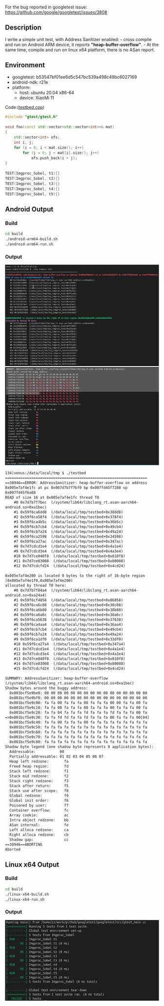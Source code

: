 For the bug reported in googletest issue: https://github.com/google/googletest/issues/3808

## Description
I write a simple unit test, with Address Sanitizer enabled:
    - cross compile and run on Android ARM device, it reports **"heap-buffer-overflow"**.
    - At the same time, compile and run on linux x64 platform, there is no ASan report.

## Environment

- googletest: b53547bf01ee6d5c547bc539a498c49bc6027169
- android-ndk: r21e
- platform:
    - host: ubuntu 20.04 x86-64
    - device: XiaoMi 11

Code:([testbed.cpp](testbed.cpp))
```c++
#include "gtest/gtest.h"

void foo(const std::vector<std::vector<int>>& mat)
{
    std::vector<int> ofs;
    int i, j;
    for (i = 0; i < mat.size(); i++)
        for (j = 0; j < mat[i].size(); j++)
            ofs.push_back(i + j);
}

TEST(Imgproc_Sobel, t1){}
TEST(Imgproc_Sobel, t2){}
TEST(Imgproc_Sobel, t3){}
TEST(Imgproc_Sobel, t4){}
TEST(Imgproc_Sobel, t5){}

```

## Android Output
### Build
```bash
cd build
./android-arm64-build.sh
./android-arm64-run.sh
```

### Output
![](snapshot1.png)
![](snapshot2.png)

```
134|venus:/data/local/tmp $ ./testbed
=================================================================
==30946==ERROR: AddressSanitizer: heap-buffer-overflow on address 0x005e7af4e1fc at pc 0x007d7b7f7bf0 bp 0x007fd45f7280 sp 0x007fd45f6a68
READ of size 16 at 0x005e7af4e1fc thread T0
    #0 0x7d7b7f7bec  (/system/lib64/libclang_rt.asan-aarch64-android.so+0xa1bec)
    #1 0x59f6ca6dd8  (/data/local/tmp/testbed+0x38dd8)
    #2 0x59f6ca58f4  (/data/local/tmp/testbed+0x378f4)
    #3 0x59f6ca4b5c  (/data/local/tmp/testbed+0x36b5c)
    #4 0x59f6cb7cb4  (/data/local/tmp/testbed+0x49cb4)
    #5 0x59f6cb7a24  (/data/local/tmp/testbed+0x49a24)
    #6 0x59f6ca2598  (/data/local/tmp/testbed+0x34598)
    #7 0x59f6ca27ac  (/data/local/tmp/testbed+0x347ac)
    #8 0x7d7cdcd1e4  (/data/local/tmp/testbed+0x4a1e4)
    #9 0x7d7cdcd3e4  (/data/local/tmp/testbed+0x4a3e4)
    #10 0x7d7ce040f8  (/data/local/tmp/testbed+0x810f8)
    #11 0x7d7ce03008  (/data/local/tmp/testbed+0x80008)
    #12 0x7d7cdcfd24  (/data/local/tmp/testbed+0x4cd24)

0x005e7af4e200 is located 0 bytes to the right of 16-byte region [0x005e7af4e1f0,0x005e7af4e200)
allocated by thread T0 here:
    #0 0x7d7b7f84a4  (/system/lib64/libclang_rt.asan-aarch64-android.so+0xa24a4)
    #1 0x59f6cf4858  (/data/local/tmp/testbed+0x86858)
    #2 0x59f6ca6c08  (/data/local/tmp/testbed+0x38c08)
    #3 0x59f6ca6b80  (/data/local/tmp/testbed+0x38b80)
    #4 0x59f6ca6a6c  (/data/local/tmp/testbed+0x38a6c)
    #5 0x59f6ca5638  (/data/local/tmp/testbed+0x37638)
    #6 0x59f6ca4aa4  (/data/local/tmp/testbed+0x36aa4)
    #7 0x59f6cb7cb4  (/data/local/tmp/testbed+0x49cb4)
    #8 0x59f6cb7a24  (/data/local/tmp/testbed+0x49a24)
    #9 0x59f6ca1df0  (/data/local/tmp/testbed+0x33df0)
    #10 0x59f6ca27a4  (/data/local/tmp/testbed+0x347a4)
    #11 0x7d7cdcd1e4  (/data/local/tmp/testbed+0x4a1e4)
    #12 0x7d7cdcd3e4  (/data/local/tmp/testbed+0x4a3e4)
    #13 0x7d7ce040f8  (/data/local/tmp/testbed+0x810f8)
    #14 0x7d7ce03008  (/data/local/tmp/testbed+0x80008)
    #15 0x7d7cdcfd24  (/data/local/tmp/testbed+0x4cd24)

SUMMARY: AddressSanitizer: heap-buffer-overflow (/system/lib64/libclang_rt.asan-aarch64-android.so+0xa1bec) 
Shadow bytes around the buggy address:
  0x001bcf5e9be0: 00 00 00 00 00 00 00 00 00 00 00 00 00 00 00 00
  0x001bcf5e9bf0: 00 00 00 00 00 00 00 00 00 00 00 00 00 00 00 00
  0x001bcf5e9c00: fa fa 00 fa fa fa 00 fa fa fa 00 00 fa fa 00 fa
  0x001bcf5e9c10: fa fa 00 fa fa fa 00 fa fa fa 00 fa fa fa 00 fa
  0x001bcf5e9c20: fa fa 04 fa fa fa fd fa fa fa fd fa fa fa 00 fa
=>0x001bcf5e9c30: fa fa fd fd fa fa fd fa fa fa 00 fa fa fa 00[04]
  0x001bcf5e9c40: fa fa 00 fa fa fa 00 fa fa fa fa fa fa fa fa fa
  0x001bcf5e9c50: fa fa fa fa fa fa fa fa fa fa fa fa fa fa fa fa
  0x001bcf5e9c60: fa fa fa fa fa fa fa fa fa fa fa fa fa fa fa fa
  0x001bcf5e9c70: fa fa fa fa fa fa fa fa fa fa fa fa fa fa fa fa
  0x001bcf5e9c80: fa fa fa fa fa fa fa fa fa fa fa fa fa fa fa fa
Shadow byte legend (one shadow byte represents 8 application bytes):
  Addressable:           00
  Partially addressable: 01 02 03 04 05 06 07 
  Heap left redzone:       fa
  Freed heap region:       fd
  Stack left redzone:      f1
  Stack mid redzone:       f2
  Stack right redzone:     f3
  Stack after return:      f5
  Stack use after scope:   f8
  Global redzone:          f9
  Global init order:       f6
  Poisoned by user:        f7
  Container overflow:      fc
  Array cookie:            ac
  Intra object redzone:    bb
  ASan internal:           fe
  Left alloca redzone:     ca
  Right alloca redzone:    cb
  Shadow gap:              cc
==30946==ABORTING
Aborted 
```

## Linux x64 Output
### Build
```bash
cd build
./linux-x64-build.sh
./linux-x64-run.sh
```

### Output
![](snapshot3.png)